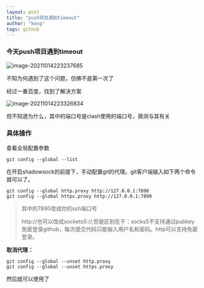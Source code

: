 ```yaml
---
layout: post
title: "push项目遇到timeout"
author: "kong"
tags: github
---
```




### 今天push项目遇到timeout

![image-20211014223237685](https://cdn.jsdelivr.net/gh/Kong-PR/Typora-picture@latest/img/image-20211014223237685.png)

不知为何遇到了这个问题，仿佛不是第一次了

经过一番百度，找到了解决方案

![image-20211014223326834](https://cdn.jsdelivr.net/gh/Kong-PR/Typora-picture@latest/img/image-20211014223326834.png)

但不知道为什么，其中的端口号是clash使用的端口号，猜测与其有关

### 具体操作

查看全局配置参数

```
git config --global --list
```

在开启shadowsock的前提下，手动配置git的代理。git客户端输入如下两个命令就可以了。

``` git
git config --global http.proxy http://127.0.0.1:7890
git config --global https.proxy http://127.0.0.1:7890
```

>  其中的7890改成你的ssh端口号
>
> http://也可以改成sockets5://,但是区别在于：socks5不支持通过pubkey免密登录github，每次提交代码只能输入用户名和密码。http可以支持免密登录。 

**取消代理：** 

``` git
git config --global --unset http.proxy  
git config --global --unset https.proxy 
```

然后就可以使用了